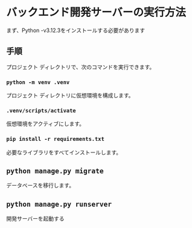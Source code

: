 # バックエンド開発サーバーの実行方法

まず、Python -v3.12.3をインストールする必要があります

## 手順

プロジェクト ディレクトリで、次のコマンドを実行できます。

### `python -m venv .venv`

プロジェクト ディレクトリに仮想環境を構成します。

### `.venv/scripts/activate`

仮想環境をアクティブにします。

### `pip install -r requirements.txt`

必要なライブラリをすべてインストールします。

## `python manage.py migrate`

データベースを移行します。

## `python manage.py runserver`

開発サーバーを起動する
